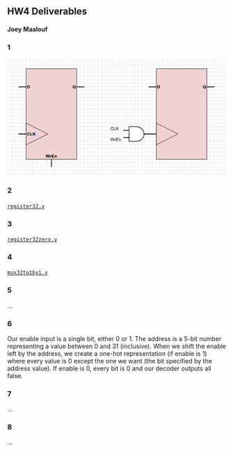 ## HW4 Deliverables

#### Joey Maalouf

### 1
![Structural variants of gating a D-flip-flip with a clock and a write-enable flag](deliv1.png)

### 2
[`register32.v`](register32.v)

### 3
[`register32zero.v`](register32zero.v)

### 4
[`mux32to1by1.v`](mux32to1by1.v)

### 5
...

### 6
Our enable input is a single bit, either 0 or 1. The address is a 5-bit number representing a value between 0 and 31 (inclusive).
When we shift the enable left by the address, we create a one-hot representation (if enable is 1) where every value is 0 except the one we want (the bit specified by the address value). If enable is 0, every bit is 0 and our decoder outputs all false.

### 7
...

### 8
...